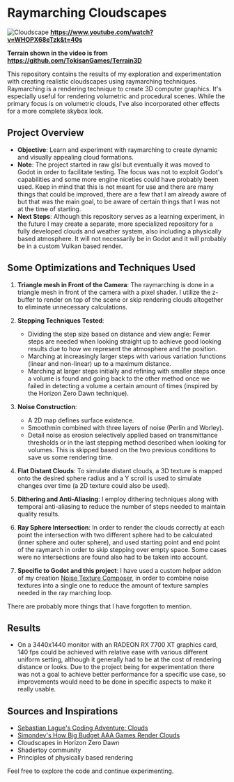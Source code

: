 # Raymarching Cloudscapes
![Cloudscape](https://github.com/DinDotDout/marching_cloudscapes/assets/60853685/86cebc1a-7ec3-482f-8caa-83ad73ec79d5)
**https://www.youtube.com/watch?v=WHOPX68eTzk&t=40s**

**Terrain shown in the video is from https://github.com/TokisanGames/Terrain3D**

This repository contains the results of my exploration and experimentation with creating realistic cloudscapes using raymarching techniques. Raymarching is a rendering technique to create 3D computer graphics. It's especially useful for rendering volumetric and procedural scenes. While the primary focus is on volumetric clouds, I've also incorporated other effects for a more complete skybox look.

## Project Overview

- **Objective**: Learn and experiment with raymarching to create dynamic and visually appealing cloud formations.
- **Note**: The project started in raw glsl but eventually it was moved to Godot in order to facilitate testing. The focus was not to exploit Godot's capabilities and some more engine niceties could have probably been used. Keep in mind that this is not meant for use and there are many things that could be improved, there are a few that I am already aware of but that was the main goal, to be aware of certain things that I was not at the time of starting.
- **Next Steps**: Although this repository serves as a learning experiment, in the future I may create a separate, more specialized repository for a fully developed clouds and weather system, also including a physically based atmosphere. It will not necessarily be in Godot and it will probably be in a custom Vulkan based render.

## Some Optimizations and Techniques Used

1. **Triangle mesh in Front of the Camera**: The raymarching is done in a triangle mesh in front of the camera with a pixel shader. I utilize the z-buffer to render on top of the scene or skip rendering clouds altogether to eliminate unnecessary calculations.
2. **Stepping Techniques Tested**:
   - Dividing the step size based on distance and view angle: Fewer steps are needed when looking straight up to achieve good looking results due to how we represent the atmosphere and the position.
   - Marching at increasingly larger steps with various variation functions (linear and non-linear) up to a maximum distance.
   - Marching at larger steps initially and refining with smaller steps once a volume is found and going back to the other method once we failed in detecting a volume a certain amount of times (inspired by the Horizon Zero Dawn technique).
3. **Noise Construction**:
   - A 2D map defines surface existence.
   - Smoothmin combined with three layers of noise (Perlin and Worley).
   - Detail noise as erosion selectively applied based on transmittance thresholds or in the last stepping method described when looking for volumes. This is skipped based on the two previous conditions to save us some rendering time.

4. **Flat Distant Clouds**: To simulate distant clouds, a 3D texture is mapped onto the desired sphere radius and a Y scroll is used to simulate changes over time (a 2D texture could also be used).
5. **Dithering and Anti-Aliasing**: I employ dithering techniques along with temporal anti-aliasing to reduce the number of steps needed to maintain quality results.
6. **Ray Sphere Intersection**: In order to render the clouds correctly at each point the intersection with two different sphere had to be calculated (inner sphere and outer sphere), and used starting point and end point of the raymarch in order to skip stepping over empty space. Some cases were no intersections are found also had to be taken into account.
7. **Specific to Godot and this project**: I have used a custom helper addon of my creation [Noise Texture Composer](https://github.com/DinDotDout/noise_texture_composer), in order to combine noise textures into a single one to reduce the amount of texture samples needed in the ray marching loop.

There are probably more things that I have forgotten to mention.

## Results

- On a 3440x1440 monitor with an RADEON RX 7700 XT graphics card, 140 fps could be achieved with relative ease with various different uniform setting, although it generally had to be at the cost of rendering distance or looks. Due to the project being for experimentation there was not a goal to achieve better performance for a specific use case, so improvements would need to be done in specific aspects to make it really usable.

## Sources and Inspirations

- [Sebastian Lague's Coding Adventure: Clouds](https://www.youtube.com/watch?v=4QOcCGI6xOU)
- [Simondev's How Big Budget AAA Games Render Clouds](https://www.youtube.com/watch?v=Qj_tK_mdRcA)
- Cloudscapes in Horizon Zero Dawn
- Shadertoy community
- Principles of physically based rendering

Feel free to explore the code and continue experimenting.
